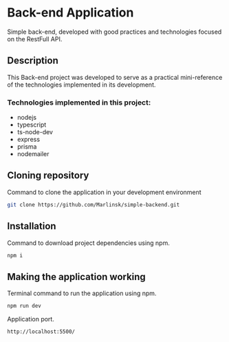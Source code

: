 # Back-end Application
Simple back-end, developed with good practices and technologies focused on the RestFull API.

## Description
This Back-end project was developed to serve as a practical mini-reference of the technologies implemented in its development.

### Technologies implemented in this project:
- nodejs
- typescript
- ts-node-dev
- express
- prisma
- nodemailer 

## Cloning repository
Command to clone the application in your development environment
```bash
git clone https://github.com/Marlinsk/simple-backend.git
```

## Installation
Command to download project dependencies using npm.
```bash
npm i
```

## Making the application working
Terminal command to run the application using npm.
```bash
npm run dev
```
Application port.
```bash
http://localhost:5500/
```

